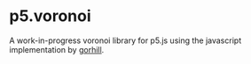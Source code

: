 # p5.voronoi

A work-in-progress voronoi library for p5.js using the javascript implementation by [gorhill](https://github.com/gorhill/Javascript-Voronoi).
